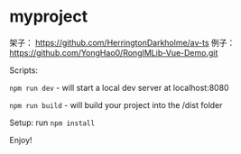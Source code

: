 # myproject

架子：
https://github.com/HerringtonDarkholme/av-ts
例子：
https://github.com/YongHao0/RongIMLib-Vue-Demo.git

Scripts:

`npm run dev` - will start a local dev server at localhost:8080

`npm run build` - will build your project into the /dist folder

Setup: run `npm install`

Enjoy!






